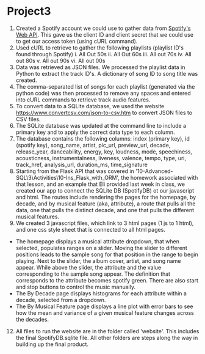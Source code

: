 # Project3
1. Created a Spotify account we could use to gather data from [Spotify's Web API](https://developer.spotify.com/documentation/web-api). This gave us the client ID and client secret that we could use to get our access token (using cURL command).
3. Used cURL to retrieve to gather the following playlists (playlist ID's found through Spotify)
   i. All Out 50s
   ii. All Out 60s
   iii. All out 70s
   iv. All out 80s
   v. All out 90s
   vi. All out 00s
5. Data was retrieved as JSON files. We processed the playlist data in Python to extract the track ID's. A dictionary of song ID to song title was created.
6. The comma-separated list of songs for each playlist (generated via the python code) was then processed to remove any spaces and entered into cURL commands to retrieve track audio features.
7. To convert data to a SQLite database, we used the website https://www.convertcsv.com/json-to-csv.htm to convert JSON files to CSV files.
8. The SQLite database was updated at the command line to include a primary key and to apply the correct data type to each column.
9. The database contains the following columns:
index (primary key), id (spotify key), song_name, artist, pic_url, preview_url, decade, release_year, danceability, energy, key, loudness, mode, speechiness, acousticness, instrumentalness, liveness, valence, tempo, type, uri, track_href, analysis_url, duration_ms, time_signature
10. Starting from the Flask API that was covered in '10-Advanced-SQL\3\Activities\10-Ins_Flask_with_ORM', the homework associated with that lesson, and an example that Eli provided last week in class, we created our app to connect the SQLite DB (SpotifyDB) ot our javascript and html. The routes include rendering the pages for the homepage, by decade, and by musical feature (aka, attribute), a route that pulls all the data, one that pulls the distinct decade, and one that pulls the different musical features.
11. We created 3 javascript files, which link to 3 html pages (1 js to 1 html), and one css style sheet that is connected to all html pages.
   - The homepage displays a musical attribute dropdown, that when selected, populates ranges on a slider. Moving the slider to different positions leads to the sample song for that position in the range to begin playing. Next to the slider, the album cover, artist, and song name appear. While above the slider, the attribute and the value corresponding to the sample song appear. The definition that corresponds to the attribute becomes spotify green. There are also start and stop buttons to control the music manually.
   - The By Decade page displays histograms for each attribute within a decade, selected from a dropdown.
   - The By Musical Feature page displays a line plot with error bars to see how the mean and variance of a given musical feature changes across the decades.
12. All files to run the website are in the folder called 'website'. This includes the final SpotifyDB.sqlite file. All other folders are steps along the way in building up the final product. 
   

